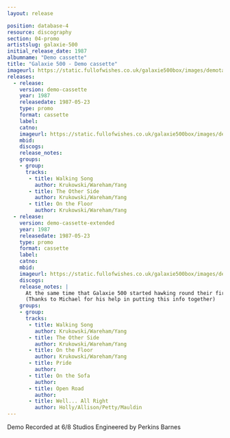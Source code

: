 ```yaml
---
layout: release

position: database-4
resource: discography
section: 04-promo
artistslug: galaxie-500
initial_release_date: 1987
albumname: "Demo cassette"
title: "Galaxie 500 - Demo cassette"
imageurl: https://static.fullofwishes.co.uk/galaxie500box/images/demotape_lg.gif
releases:
  - release:
    version: demo-cassette
    year: 1987
    releasedate: 1987-05-23
    type: promo
    format: cassette
    label:
    catno:
    imageurl: https://static.fullofwishes.co.uk/galaxie500box/images/demotape_lg.gif
    mbid:
    discogs:
    release_notes:
    groups:
    - group:
      tracks:
       - title: Walking Song
         author: Krukowski/Wareham/Yang
       - title: The Other Side
         author: Krukowski/Wareham/Yang
       - title: On the Floor
         author: Krukowski/Wareham/Yang
  - release:
    version: demo-cassette-extended
    year: 1987
    releasedate: 1987-05-23
    type: promo
    format: cassette
    label:
    catno:
    mbid:
    imageurl: https://static.fullofwishes.co.uk/galaxie500box/images/demotape_lg.gif
    discogs:
    release_notes: |
      At the same time that Galaxie 500 started hawking round their first demo cassette they released a small number of copies of the cassette with four extra tracks on. The tracks were not listed on the sleeve and have not seen the light of day since (they didn't make it onto the box set).
      (Thanks to Michael for his help in putting this info together)
    groups:
    - group:
      tracks:
       - title: Walking Song
         author: Krukowski/Wareham/Yang
       - title: The Other Side
         author: Krukowski/Wareham/Yang
       - title: On the Floor
         author: Krukowski/Wareham/Yang
       - title: Pride
         author:
       - title: On the Sofa
         author:
       - title: Open Road
         author:
       - title: Well... All Right
         author: Holly/Allison/Petty/Mauldin
---
```

Demo
Recorded at 6/8 Studios
Engineered by Perkins Barnes

